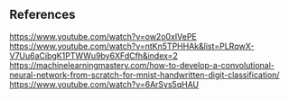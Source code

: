 ﻿## References

https://www.youtube.com/watch?v=ow2o0xIVePE
https://www.youtube.com/watch?v=ntKn5TPHHAk&list=PLRqwX-V7Uu6aCibgK1PTWWu9by6XFdCfh&index=2
https://machinelearningmastery.com/how-to-develop-a-convolutional-neural-network-from-scratch-for-mnist-handwritten-digit-classification/
https://www.youtube.com/watch?v=6ArSys5qHAU
